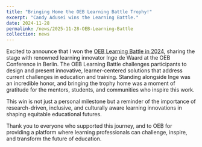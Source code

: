 ```yaml
---
title: "Bringing Home the OEB Learning Battle Trophy!"
excerpt: "Candy Adusei wins the Learning Battle."
date: 2024-11-28
permalink: /news/2025-11-28-OEB-Learning-Battle
collection: news
---
```

Excited to announce that I won the  [OEB Learning Battle in 2024](https://oeb.global/oeb-media), sharing the stage with renowned learning innovator Inge de Waard at the OEB Conference in Berlin. 
The OEB Learning Battle challenges participants to design and present innovative, learner-centered solutions that address current challenges in education and training.
Standing alongside Inge was an incredible honor, and bringing the trophy home was a moment of gratitude for the mentors, students, and communities who inspire this work.

This win is not just a personal milestone but a reminder of the importance of research-driven, inclusive, and culturally aware learning innovations in shaping equitable educational futures.

Thank you to everyone who supported this journey, and to OEB for providing a platform where learning professionals can challenge, inspire, and transform the future of education.
